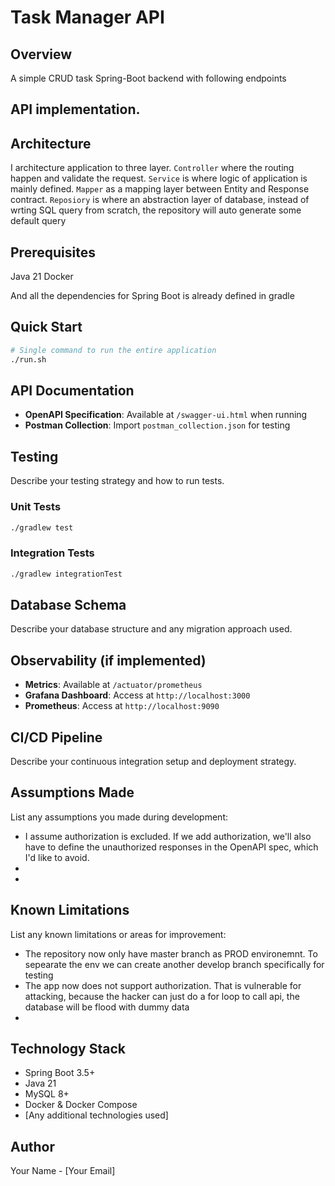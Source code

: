 # Task Manager API

## Overview

A simple CRUD task Spring-Boot backend with following endpoints

## API implementation.

## Architecture
I architecture application to three layer. `Controller` where the routing happen and validate the request. `Service` is where logic of application is mainly defined.
`Mapper` as a mapping layer between Entity and Response contract.
`Reposiory` is where an abstraction layer of database, instead of wrting SQL query from scratch, the repository will auto generate some default query

## Prerequisites
Java 21
Docker

And all the dependencies for Spring Boot is already defined in gradle

## Quick Start
```bash
# Single command to run the entire application
./run.sh
```

## API Documentation
- **OpenAPI Specification**: Available at `/swagger-ui.html` when running
- **Postman Collection**: Import `postman_collection.json` for testing

## Testing
Describe your testing strategy and how to run tests.

### Unit Tests
```bash
./gradlew test
```

### Integration Tests
```bash
./gradlew integrationTest
```

## Database Schema
Describe your database structure and any migration approach used.

## Observability (if implemented)
- **Metrics**: Available at `/actuator/prometheus`
- **Grafana Dashboard**: Access at `http://localhost:3000`
- **Prometheus**: Access at `http://localhost:9090`

## CI/CD Pipeline
Describe your continuous integration setup and deployment strategy.

## Assumptions Made
List any assumptions you made during development:
- I assume authorization is excluded. If we add authorization, we'll also have to define the unauthorized responses in the OpenAPI spec, which I'd like to avoid.
- 
- 

## Known Limitations
List any known limitations or areas for improvement:
- The repository now only have master branch as PROD environemnt. To sepearate the env we can create another develop branch specifically for testing
- The app now does not support authorization. That is vulnerable for attacking, because the hacker can just do a for loop to call api, the database will be flood with dummy data
- 

## Technology Stack
- Spring Boot 3.5+
- Java 21
- MySQL 8+
- Docker & Docker Compose
- [Any additional technologies used]

## Author
Your Name - [Your Email]
